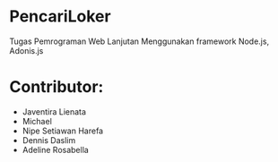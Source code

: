# PencariLoker
Tugas Pemrograman Web Lanjutan
Menggunakan framework Node.js, Adonis.js

# Contributor:
- Javentira Lienata
- Michael
- Nipe Setiawan Harefa
- Dennis Daslim
- Adeline Rosabella
